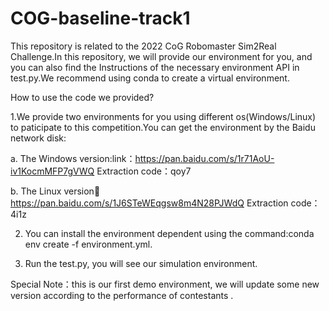 # COG-baseline-track1
This repository is related to the 2022 CoG Robomaster Sim2Real Challenge.In this repository, we will provide our environment for you, and you can also find the Instructions of the necessary environment API in test.py.We recommend using conda to create a virtual environment.

How to use the code we provided?

1.We provide two environments for you  using different os(Windows/Linux) to paticipate to this competition.You can get the environment by the Baidu network disk:

a. The Windows version:link：https://pan.baidu.com/s/1r71AoU-iv1KocmMFP7gVWQ  Extraction code：qoy7

b. The Linux version:link: https://pan.baidu.com/s/1J6STeWEqgsw8m4N28PJWdQ  Extraction code：4i1z

2. You can install the environment dependent using the command:conda env create -f environment.yml.


3. Run the test.py, you will see our simulation environment.

Special Note：this is our first demo environment, we will update some new version according to the performance of contestants .
